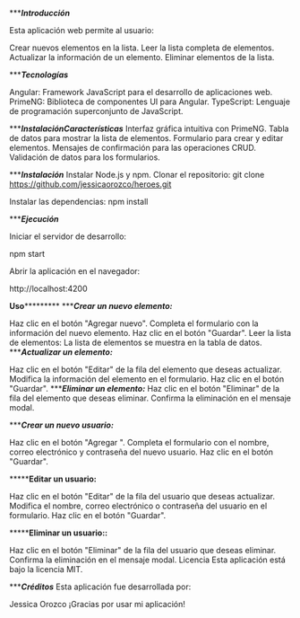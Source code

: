 **************Introducción***********


Esta aplicación web permite al usuario:

Crear nuevos elementos en la lista.
Leer la lista completa de elementos.
Actualizar la información de un elemento.
Eliminar elementos de la lista.


**************Tecnologías***********

Angular: Framework JavaScript para el desarrollo de aplicaciones web.
PrimeNG: Biblioteca de componentes UI para Angular.
TypeScript: Lenguaje de programación superconjunto de JavaScript.

**************InstalaciónCaracterísticas***********
Interfaz gráfica intuitiva con PrimeNG.
Tabla de datos para mostrar la lista de elementos.
Formulario para crear y editar elementos.
Mensajes de confirmación para las operaciones CRUD.
Validación de datos para los formularios.


**************Instalación***********
Instalar Node.js y npm.
Clonar el repositorio:
git clone https://github.com/jessicaorozco/heroes.git

Instalar las dependencias:
npm install

**************Ejecución***********

Iniciar el servidor de desarrollo:

npm start

Abrir la aplicación en el navegador:

http://localhost:4200



************************************Uso*********************************************
**************Crear un nuevo elemento:***********

Haz clic en el botón "Agregar nuevo".
Completa el formulario con la información del nuevo elemento.
Haz clic en el botón "Guardar".
Leer la lista de elementos:
La lista de elementos se muestra en la tabla de datos.
**************Actualizar un elemento:***********

Haz clic en el botón "Editar" de la fila del elemento que deseas actualizar.
Modifica la información del elemento en el formulario.
Haz clic en el botón "Guardar".
**************Eliminar un elemento:***********
Haz clic en el botón "Eliminar" de la fila del elemento que deseas eliminar.
Confirma la eliminación en el mensaje modal.

**************Crear un nuevo usuario:***********

Haz clic en el botón "Agregar ".
Completa el formulario con el nombre, correo electrónico y contraseña del nuevo usuario.
Haz clic en el botón "Guardar".

***************Editar un usuario:**********

Haz clic en el botón "Editar" de la fila del usuario que deseas actualizar.
Modifica el nombre, correo electrónico o contraseña del usuario en el formulario.
Haz clic en el botón "Guardar".

***************Eliminar un usuario::**********

Haz clic en el botón "Eliminar" de la fila del usuario que deseas eliminar.
Confirma la eliminación en el mensaje modal.
Licencia
Esta aplicación está bajo la licencia MIT.

**************Créditos***********
Esta aplicación fue desarrollada por:

Jessica Orozco
¡Gracias por usar mi aplicación!
